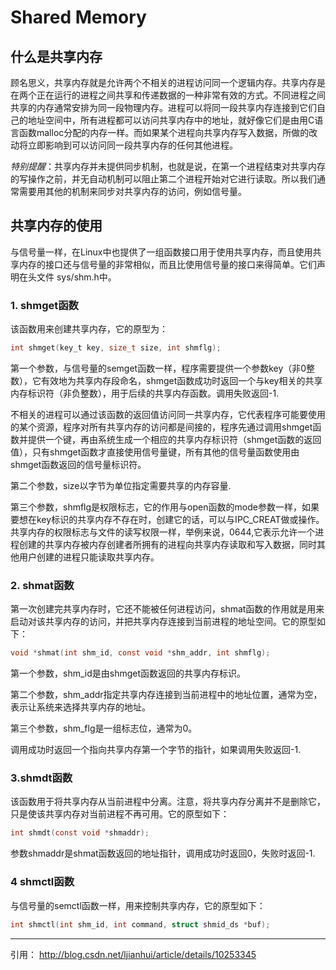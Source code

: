 # Shared Memory

## 什么是共享内存

顾名思义，共享内存就是允许两个不相关的进程访问同一个逻辑内存。共享内存是在两个正在运行的进程之间共享和传递数据的一种非常有效的方式。不同进程之间共享的内存通常安排为同一段物理内存。进程可以将同一段共享内存连接到它们自己的地址空间中，所有进程都可以访问共享内存中的地址，就好像它们是由用C语言函数malloc分配的内存一样。而如果某个进程向共享内存写入数据，所做的改动将立即影响到可以访问同一段共享内存的任何其他进程。

*特别提醒*：共享内存并未提供同步机制，也就是说，在第一个进程结束对共享内存的写操作之前，并无自动机制可以阻止第二个进程开始对它进行读取。所以我们通常需要用其他的机制来同步对共享内存的访问，例如信号量。

## 共享内存的使用

与信号量一样，在Linux中也提供了一组函数接口用于使用共享内存，而且使用共享内存的接口还与信号量的非常相似，而且比使用信号量的接口来得简单。它们声明在头文件 sys/shm.h中。

### 1. shmget函数

该函数用来创建共享内存，它的原型为：

```C
int shmget(key_t key, size_t size, int shmflg);  
```

第一个参数，与信号量的semget函数一样，程序需要提供一个参数key（非0整数），它有效地为共享内存段命名，shmget函数成功时返回一个与key相关的共享内存标识符（非负整数），用于后续的共享内存函数。调用失败返回-1.

不相关的进程可以通过该函数的返回值访问同一共享内存，它代表程序可能要使用的某个资源，程序对所有共享内存的访问都是间接的，程序先通过调用shmget函数并提供一个键，再由系统生成一个相应的共享内存标识符（shmget函数的返回值），只有shmget函数才直接使用信号量键，所有其他的信号量函数使用由shmget函数返回的信号量标识符。

第二个参数，size以字节为单位指定需要共享的内存容量.

第三个参数，shmflg是权限标志，它的作用与open函数的mode参数一样，如果要想在key标识的共享内存不存在时，创建它的话，可以与IPC_CREAT做或操作。共享内存的权限标志与文件的读写权限一样，举例来说，0644,它表示允许一个进程创建的共享内存被内存创建者所拥有的进程向共享内存读取和写入数据，同时其他用户创建的进程只能读取共享内存。

### 2. shmat函数

第一次创建完共享内存时，它还不能被任何进程访问，shmat函数的作用就是用来启动对该共享内存的访问，并把共享内存连接到当前进程的地址空间。它的原型如下：

```C
void *shmat(int shm_id, const void *shm_addr, int shmflg);
```

第一个参数，shm_id是由shmget函数返回的共享内存标识。

第二个参数，shm_addr指定共享内存连接到当前进程中的地址位置，通常为空，表示让系统来选择共享内存的地址。

第三个参数，shm_flg是一组标志位，通常为0。

调用成功时返回一个指向共享内存第一个字节的指针，如果调用失败返回-1.

### 3.shmdt函数

该函数用于将共享内存从当前进程中分离。注意，将共享内存分离并不是删除它，只是使该共享内存对当前进程不再可用。它的原型如下：

```C
int shmdt(const void *shmaddr);  
```

参数shmaddr是shmat函数返回的地址指针，调用成功时返回0，失败时返回-1.


### 4 shmctl函数

与信号量的semctl函数一样，用来控制共享内存，它的原型如下：

```C
int shmctl(int shm_id, int command, struct shmid_ds *buf);  
```


---


引用： http://blog.csdn.net/ljianhui/article/details/10253345
